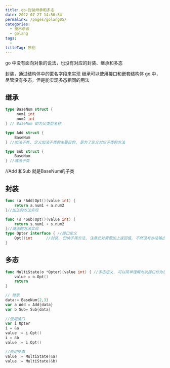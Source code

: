```yaml
---
title: go-封装继承和多态
date: 2022-07-27 14:56:54
permalink: /pages/golang05/
categories:
  - 技术杂谈
  - golang
tags:
  - 
titleTag: 原创
---
```

go 中没有面向对象的说法，也没有对应的封装、继承和多态

封装，通过结构体中的匿名字段来实现
继承可以使用接口和嵌套结构体
 go 中，尽管没有多态，但是能实现多态相同的用法

 ## 继承
```go
type BaseNum struct {
     num1 int
     num2 int
} // BaseNum 即为父类型名称

type Add struct {
    BaseNum
} //加法子类, 定义加法子类的主要目的, 是为了定义对应子类的方法

type Sub struct {
    BaseNum
} //减法子类
```
//Add 和Sub 就是BaseNum的子类

## 封装
```go
func (a *Add)Opt()(value int) {
    return a.num1 + a.num2
}//加法的方法实现

func (s *Sub)Opt()(value int) {
    return s.num1 + s.num2
}//减法的方法实现
type Opter interface { //接口定义
    Opt()int      //封装, 归纳子类方法, 注意此处需要加上返回值, 不然没有办法输出返回值(因为方法中使用了返回值)
}
```

## 多态
```go
func MultiState(o *Opter)(value int) { //多态定义, 可以简单理解为以接口作为形参的函数, 方便学习
    value = o.Opt()
    return
}

// 继承
data:= BaseNum{2,3}
var a Add = Add{data}
var b Sub= Sub{data}
   
//使用接口
var i Opter
i = &a
value := i.Opt()
i = &b
value := i.Opt()

//使用多态
value := MultiState(&a)
value := MultiState(&b)

```